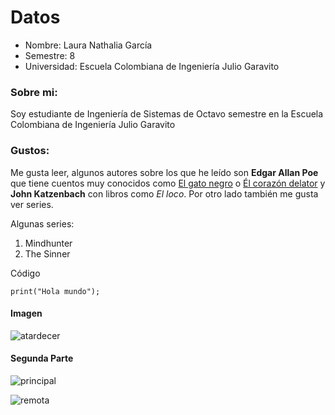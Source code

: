 # Datos

* Nombre: Laura Nathalia García 
* Semestre: 8
* Universidad: Escuela Colombiana de Ingeniería Julio Garavito

### Sobre mi:
Soy estudiante de Ingeniería de Sistemas de Octavo semestre en la Escuela Colombiana de Ingeniería Julio Garavito

###  Gustos:
Me gusta leer, algunos autores sobre los que he leído son **Edgar Allan Poe** que tiene cuentos muy conocidos como [El gato negro](https://ciudadseva.com/texto/el-gato-negro/) o [Él corazón delator](https://ciudadseva.com/texto/el-corazon-delator/) y **John Katzenbach** con libros como *El loco*. Por otro lado también me gusta ver series.

Algunas series:

1. Mindhunter
2. The Sinner

Código

```
print("Hola mundo");

```

#### Imagen

 ![atardecer](https://github.com/jua1000n/LAB1-CVDS/blob/main/Laura%20Nathalia%20Garc%C3%ADa/atardecer.png)
 
#### Segunda Parte
 
 
 ![principal](https://github.com/jua1000n/LAB1-CVDS/blob/main/Laura%20Nathalia%20Garc%C3%ADa/principal.png)
  
  
 ![remota](https://github.com/jua1000n/LAB1-CVDS/blob/main/Laura%20Nathalia%20Garc%C3%ADa/remota.png)
